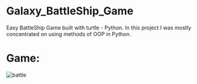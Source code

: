 # Galaxy_BattleShip_Game
Easy BattleShip Game built with turtle - Python. In this project I was mostly concentrated on using methods of OOP in Python.

# Game:
![battle](https://user-images.githubusercontent.com/106172218/197407233-9918180f-5c3f-4ff8-b8ab-f937379de583.jpg)

